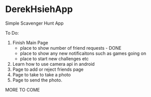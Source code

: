 # DerekHsiehApp
Simple Scavenger Hunt App

To Do:
  1. Finish Main Page
      - place to show number of friend requests - DONE
      - place to show any new notificaitons such as games going on
      - place to start new challenges etc
  2. Learn how to use camera api in android
  3. Page to add or reject friends page
  4. Page to take to take a photo
  5. Page to send the photo.
  
  MORE TO COME
